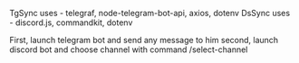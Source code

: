 TgSync uses - telegraf, node-telegram-bot-api, axios, dotenv
DsSync uses - discord.js, commandkit, dotenv

First, launch telegram bot and send any message to him
second, launch discord bot and choose channel with command /select-channel

